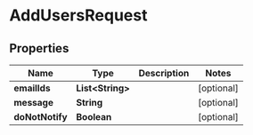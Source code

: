 
# AddUsersRequest

## Properties
Name | Type | Description | Notes
------------ | ------------- | ------------- | -------------
**emailIds** | **List&lt;String&gt;** |  |  [optional]
**message** | **String** |  |  [optional]
**doNotNotify** | **Boolean** |  |  [optional]



